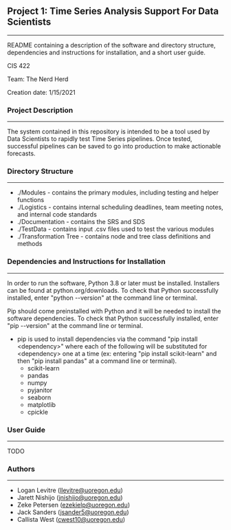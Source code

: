 ## Project 1: Time Series Analysis Support For Data Scientists
---------------------------------------------------------------
README containing a description of the software and directory structure,
dependencies and instructions for installation, and a short user guide.

CIS 422

Team: The Nerd Herd

Creation date: 1/15/2021


### Project Description
-----------------------
The system contained in this repository is intended to be a tool used by Data
Scientists to rapidly test Time Series pipelines. Once tested, successful
pipelines can be saved to go into production to make actionable forecasts.


### Directory Structure
-----------------------
* ./Modules - contains the primary modules, including testing and helper functions
* ./Logistics - contains internal scheduling deadlines, team meeting notes,
and internal code standards
* ./Documentation - contains the SRS and SDS
* ./TestData - contains input .csv files used to test the various modules
* ./Transformation Tree - contains node and tree class definitions and methods


### Dependencies and Instructions for Installation
--------------------------------------------------
In order to run the software, Python 3.8 or later must be installed. Installers
can be found at python.org/downloads. To check that Python successfully installed,
enter "python --version" at the command line or terminal.

Pip should come preinstalled with Python and it will be needed to install the
software dependencies. To check that Python successfully installed,
enter "pip --version" at the command line or terminal.

* pip is used to install dependencies via the command "pip install \<dependency\>"
where each of the following will be substituted for \<dependency\> one at a time
(ex: entering "pip install scikit-learn" and then "pip install pandas" at a command line or
terminal).
    * scikit-learn
    * pandas
    * numpy
    * pyjanitor
    * seaborn
    * matplotlib
    * cpickle


### User Guide
--------------
TODO


### Authors
-----------
* Logan Levitre (llevitre@uoregon.edu)
* Jarett Nishijo (jnishijo@uoregon.edu)
* Zeke Petersen (ezekielp@uoregon.edu)
* Jack Sanders  (jsander5@uoregon.edu)
* Callista West (cwest10@uoregon.edu)
